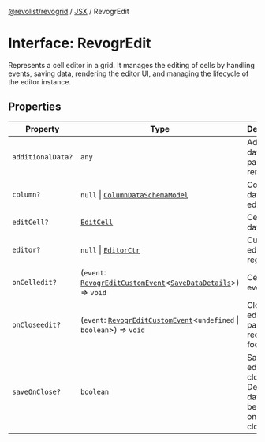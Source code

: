 [@revolist/revogrid](README.md) / [JSX](Namespace.JSX.md) / RevogrEdit

# Interface: RevogrEdit

Represents a cell editor in a grid.
It manages the editing of cells by handling events, saving data, rendering the editor UI,
and managing the lifecycle of the editor instance.

## Properties

| Property | Type | Description | Defined in |
| ------ | ------ | ------ | ------ |
| `additionalData?` | `any` | Additional data to pass to renderer | [src/components.d.ts:1768](https://github.com/revolist/revogrid/blob/029346d93426056ab8f85e88430904164676d501/src/components.d.ts#L1768) |
| `column?` | `null` \| [`ColumnDataSchemaModel`](TypeAlias.ColumnDataSchemaModel.md) | Column data for editor. | [src/components.d.ts:1772](https://github.com/revolist/revogrid/blob/029346d93426056ab8f85e88430904164676d501/src/components.d.ts#L1772) |
| `editCell?` | [`EditCell`](TypeAlias.EditCell.md) | Cell to edit data. | [src/components.d.ts:1776](https://github.com/revolist/revogrid/blob/029346d93426056ab8f85e88430904164676d501/src/components.d.ts#L1776) |
| `editor?` | `null` \| [`EditorCtr`](TypeAlias.EditorCtr.md) | Custom editors register | [src/components.d.ts:1780](https://github.com/revolist/revogrid/blob/029346d93426056ab8f85e88430904164676d501/src/components.d.ts#L1780) |
| `onCelledit?` | (`event`: [`RevogrEditCustomEvent`](Interface.RevogrEditCustomEvent.md)\<[`SaveDataDetails`](TypeAlias.SaveDataDetails.md)\>) => `void` | Cell edit event | [src/components.d.ts:1784](https://github.com/revolist/revogrid/blob/029346d93426056ab8f85e88430904164676d501/src/components.d.ts#L1784) |
| `onCloseedit?` | (`event`: [`RevogrEditCustomEvent`](Interface.RevogrEditCustomEvent.md)\<`undefined` \| `boolean`\>) => `void` | Close editor event pass true if requires focus next | [src/components.d.ts:1788](https://github.com/revolist/revogrid/blob/029346d93426056ab8f85e88430904164676d501/src/components.d.ts#L1788) |
| `saveOnClose?` | `boolean` | Save on editor close. Defines if data should be saved on editor close. | [src/components.d.ts:1792](https://github.com/revolist/revogrid/blob/029346d93426056ab8f85e88430904164676d501/src/components.d.ts#L1792) |
